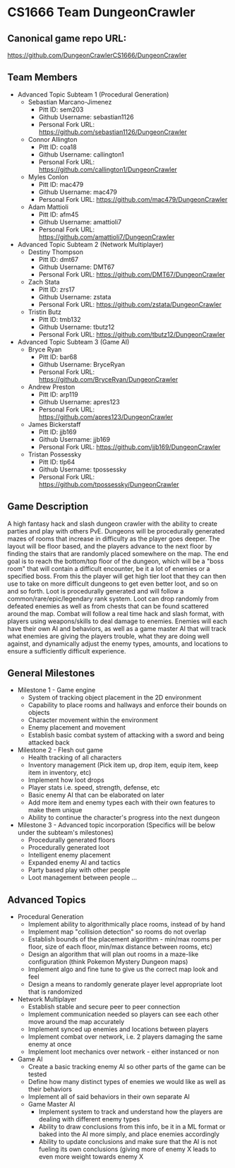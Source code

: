 # CS1666 Team DungeonCrawler

## Canonical game repo URL:

https://github.com/DungeonCrawlerCS1666/DungeonCrawler

## Team Members
* Advanced Topic Subteam 1 (Procedural Generation)
	* Sebastian Marcano-Jimenez
		* Pitt ID: sem203
		* Github Username: sebastian1126
		* Personal Fork URL: https://github.com/sebastian1126/DungeonCrawler
	* Connor Allington
		* Pitt ID: coa18
		* Github Username: callington1
		* Personal Fork URL: https://github.com/callington1/DungeonCrawler
	* Myles Conlon
		* Pitt ID: mac479
		* Github Username: mac479
		* Personal Fork URL: https://github.com/mac479/DungeonCrawler
	* Adam Mattioli
		* Pitt ID: afm45
		* Github Username: amattioli7
		* Personal Fork URL: https://github.com/amattioli7/DungeonCrawler
* Advanced Topic Subteam 2 (Network Multiplayer)
	* Destiny Thompson
		* Pitt ID: dmt67
		* Github Username: DMT67
		* Personal Fork URL: https://github.com/DMT67/DungeonCrawler
	* Zach Stata
		* Pitt ID: zrs17
		* Github Username: zstata
		* Personal Fork URL: https://github.com/zstata/DungeonCrawler
	* Tristin Butz
		* Pitt ID: tmb132
		* Github Username: tbutz12
		* Personal Fork URL: https://github.com/tbutz12/DungeonCrawler
* Advanced Topic Subteam 3 (Game AI)
	* Bryce Ryan
		* Pitt ID: bar68
		* Github Username: BryceRyan
		* Personal Fork URL: https://github.com/BryceRyan/DungeonCrawler
	* Andrew Preston
		* Pitt ID: arp119
		* Github Username: apres123
		* Personal Fork URL: https://github.com/apres123/DungeonCrawler
	* James Bickerstaff
		* Pitt ID: jjb169
		* Github Username: jjb169
		* Personal Fork URL: https://github.com/jjb169/DungeonCrawler
	* Tristan Possessky
		* Pitt ID: tlp64
		* Github Username: tpossessky
		* Personal Fork URL: https://github.com/tpossessky/DungeonCrawler

## Game Description
A high fantasy hack and slash dungeon crawler with the ability to create parties and play with others PvE.  Dungeons will be procedurally generated mazes of rooms that increase in difficulty as the player goes deeper.  The layout will be floor based, and the players advance to the next floor by finding the stairs that are randomly placed somewhere on the map.  The end goal is to reach the bottom/top floor of the dungeon, which will be a "boss room" that will contain a difficult encounter, be it a lot of enemies or a specified boss.  From this the player will get high tier loot that they can then use to take on more difficult dungeons to get even better loot, and so on and so forth.  Loot is procedurally generated and will follow a common/rare/epic/legendary rank system.  Loot can drop randomly from defeated enemies as well as from chests that can be found scattered around the map.  Combat will follow a real time hack and slash format, with players using weapons/skills to deal damage to enemies.  Enemies will each have their own AI and behaviors, as well as a game master AI that will track what enemies are giving the players trouble, what they are doing well against, and dynamically adjust the enemy types, amounts, and locations to ensure a sufficiently difficult experience.
## General Milestones
* Milestone 1 - Game engine
	* System of tracking object placement in the 2D environment
	* Capability to place rooms and hallways and enforce their bounds on objects
	* Character movement within the environment
	* Enemy placement and movement
	* Establish basic combat system of attacking with a sword and being attacked back
* Milestone 2 - Flesh out game
	* Health tracking of all characters
	* Inventory management (Pick item up, drop item, equip item, keep item in inventory, etc)
	* Implement how loot drops
	* Player stats i.e. speed, strength, defense, etc
	* Basic enemy AI that can be elaborated on later
	* Add more item and enemy types each with their own features to make them unique
	* Ability to continue the character's progress into the next dungeon
* Milestone 3 - Advanced topic incorporation (Specifics will be below under the subteam's milestones)
	* Procedurally generated floors
	* Procedurally generated loot
	* Intelligent enemy placement
	* Expanded enemy AI and tactics
	* Party based play with other people
	* Loot management between people
...

## Advanced Topics

* Procedural Generation
	* Implement ability to algorithmically place rooms, instead of by hand
	* Implement map "collision detection" so rooms do not overlap
	* Establish bounds of the placement algorithm - min/max rooms per floor, size of each floor, min/max distance between rooms, etc)
	* Design an algorithm that will plan out rooms in a maze-like configuration (think Pokemon Mystery Dungeon maps)
	* Implement algo and fine tune to give us the correct map look and feel
	* Design a means to randomly generate player level appropriate loot that is randomized
* Network Multiplayer
	* Establish stable and secure peer to peer connection
	* Implement communication needed so players can see each other move around the map accurately
	* Implement synced up enemies and locations between players
	* Implement combat over network, i.e. 2 players damaging the same enemy at once
	* Implement loot mechanics over network - either instanced or non
* Game AI
	* Create a basic tracking enemy AI so other parts of the game can be tested
	* Define how many distinct types of enemies we would like as well as their behaviors
	* Implement all of said behaviors in their own separate AI
	* Game Master AI
		* Implement system to track and understand how the players are dealing with different enemy types
		* Ability to draw conclusions from this info, be it in a ML format or baked into the AI more simply, and place enemies accordingly
		* Ability to update conclusions and make sure that the AI is not fueling its own conclusions (giving more of enemy X leads to even more weight towards enemy X

